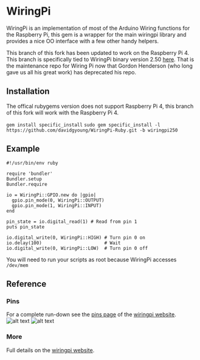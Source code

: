 # WiringPi
WiringPi is an implementation of most of the Arduino Wiring functions for the Raspberry Pi, this gem is a wrapper for the main wiringpi library and provides a nice OO interface with a few other handy helpers.

This branch of this fork has been updated to work on the Raspberry Pi 4.  This branch is specifically tied to WiringPi binary version 2.50 [here](https://github.com/WiringPi/WiringPi/releases/tag/final_official_2.50).  That is the maintenance repo for Wiring Pi now that Gordon Henderson (who long gave us all his great work) has deprecated his repo.

## Installation

The offical rubygems version does not support Raspberry Pi 4, this branch of this fork will work with the Raspberry Pi 4.

`gem install specific_install`
`sudo gem specific_install -l https://github.com/davidgyoung/WiringPi-Ruby.git -b wiringpi250`

## Example
```
#!/usr/bin/env ruby

require 'bundler'
Bundler.setup
Bundler.require

io = WiringPi::GPIO.new do |gpio|
  gpio.pin_mode(0, WiringPi::OUTPUT)
  gpio.pin_mode(1, WiringPi::INPUT)
end

pin_state = io.digital_read(1) # Read from pin 1
puts pin_state

io.digital_write(0, WiringPi::HIGH) # Turn pin 0 on
io.delay(100)                       # Wait
io.digital_write(0, WiringPi::LOW)  # Turn pin 0 off
```
You will need to run your scripts as root because WiringPi accesses `/dev/mem`

## Reference

### Pins
For a complete run-down see the [pins page](http://wiringpi.com/pins/) of the [wiringpi website](http://wiringpi.com/).
![alt text](http://wiringpi.com/wp-content/uploads/2013/03/gpio1.png "The main GPIO connector")
![alt text](http://wiringpi.com/wp-content/uploads/2013/03/gpio21.png "The secondary GPIO connector")

### More
Full details on the [wiringpi website](http://wiringpi.com/).
